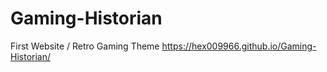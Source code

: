 # Gaming-Historian
First Website / Retro Gaming Theme
https://hex009966.github.io/Gaming-Historian/
